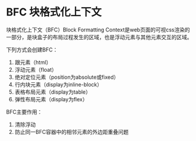 # BFC 块格式化上下文

块格式化上下文（BFC）Block Formatting Context是web页面的可视css渲染的一部分，是块盒子的布局过程发生的区域，也是浮动元素与其他元素交互的区域。

下列方式会创建BFC：
1. 跟元素（html）
2. 浮动元素（float）
3. 绝对定位元素（position为absolute或fixed）
4. 行内块元素（display为inline-block）
5. 表格布局元素（display为table）
6. 弹性布局元素（display为flex）

BFC主要作用：
1. 清除浮动
2. 防止同一BFC容器中的相邻元素的外边距重叠问题

